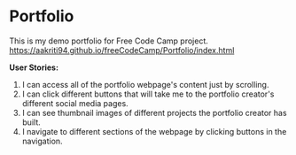 # Portfolio
This is my demo portfolio for Free Code Camp project.
https://aakriti94.github.io/freeCodeCamp/Portfolio/index.html

**User Stories:**
1. I can access all of the portfolio webpage's content just by scrolling.
2. I can click different buttons that will take me to the portfolio creator's different social media pages.
3. I can see thumbnail images of different projects the portfolio creator has built.
4. I navigate to different sections of the webpage by clicking buttons in the navigation.
